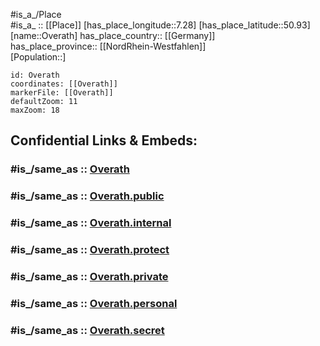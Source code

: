 ﻿---
confidential: public
isDeleted: false
location:
- 50.93
- 7.28
mapmarker: city
mapzoom:
- 7
- 12
SpocWebEntityId: 33199
tags:
- geo/City
type: City
---

#is_a_/Place  
#is_a_ :: [[Place]] 
[has_place_longitude::7.28] 
[has_place_latitude::50.93] 
[name::Overath] 
has_place_country:: [[Germany]]  
has_place_province:: [[NordRhein-Westfahlen]]  
[Population::] 



```leaflet
id: Overath
coordinates: [[Overath]] 
markerFile: [[Overath]] 
defaultZoom: 11 
maxZoom: 18
```


## Confidential Links & Embeds: 

### #is_/same_as :: [Overath](/_Standards/Earth/Continent/Europe/Europe~Central/Germany/Germany~West/Nordrhein-Westfalen/counties~NW/Rheinisch-Berg.Kreis/cities~Rheinisch-Bergisch/Overath.md) 

### #is_/same_as :: [Overath.public](/_public/Earth/Continent/Europe/Europe~Central/Germany/Germany~West/Nordrhein-Westfalen/counties~NW/Rheinisch-Berg.Kreis/cities~Rheinisch-Bergisch/Overath.public.md) 

### #is_/same_as :: [Overath.internal](/_internal/Earth/Continent/Europe/Europe~Central/Germany/Germany~West/Nordrhein-Westfalen/counties~NW/Rheinisch-Berg.Kreis/cities~Rheinisch-Bergisch/Overath.internal.md) 

### #is_/same_as :: [Overath.protect](/_protect/Earth/Continent/Europe/Europe~Central/Germany/Germany~West/Nordrhein-Westfalen/counties~NW/Rheinisch-Berg.Kreis/cities~Rheinisch-Bergisch/Overath.protect.md) 

### #is_/same_as :: [Overath.private](/_private/Earth/Continent/Europe/Europe~Central/Germany/Germany~West/Nordrhein-Westfalen/counties~NW/Rheinisch-Berg.Kreis/cities~Rheinisch-Bergisch/Overath.private.md) 

### #is_/same_as :: [Overath.personal](/_personal/Earth/Continent/Europe/Europe~Central/Germany/Germany~West/Nordrhein-Westfalen/counties~NW/Rheinisch-Berg.Kreis/cities~Rheinisch-Bergisch/Overath.personal.md) 

### #is_/same_as :: [Overath.secret](/_secret/Earth/Continent/Europe/Europe~Central/Germany/Germany~West/Nordrhein-Westfalen/counties~NW/Rheinisch-Berg.Kreis/cities~Rheinisch-Bergisch/Overath.secret.md)

